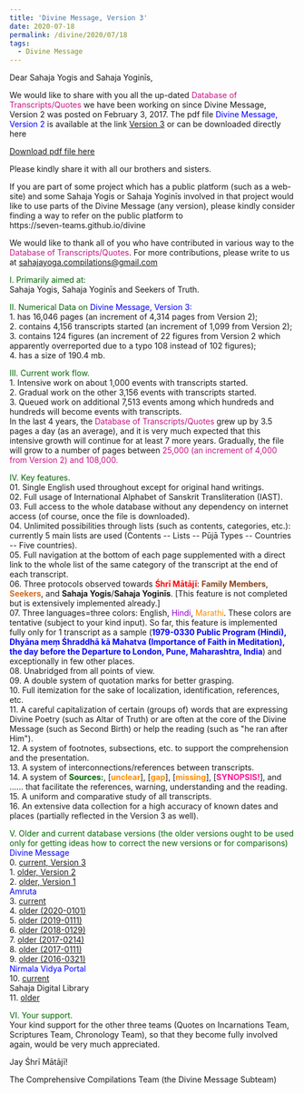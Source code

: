 ```yaml
---
title: 'Divine Message, Version 3'
date: 2020-07-18
permalink: /divine/2020/07/18
tags:
  - Divine Message
---
```


<p>
Dear Sahaja Yogis and Sahaja Yoginīs,  
</p>


We would like to share with you all the up-dated <font color="mediumvioletred">Database of Transcripts/Quotes</font> we have been working on since Divine Message, Version 2 was posted on February 3, 2017. The pdf file <font color="blue">Divine Message, Version 2</font> is available at the link
<a href="">Version 3</a>
or can be downloaded directly here


[Download pdf file here](http://seven-teams.github.io/files/Divine_Message_Version3.pdf)

<p>
Please kindly share it with all our brothers and sisters. 
</p>

<p>
If you are part of some project which has a public platform (such as a web-site) and some Sahaja Yogis or Sahaja Yoginīs involved in that project would like to use parts of the Divine Message (any version), please kindly consider finding a way to refer on the public platform to<br>
https://seven-teams.github.io/divine
</p>

We would like to thank all of you who have contributed in various way to the <font color="mediumvioletred">Database of Transcripts/Quotes</font>. For more contributions, please write to us at sahajayoga.compilations@gmail.com

<p>
<font color="DarkGreen">I. Primarily aimed at:</font><br>
Sahaja Yogis, Sahaja Yoginīs and Seekers of Truth. 
</p>

<p>
<font color="DarkGreen">II. Numerical Data on</font>
<font color="blue"> Divine Message, Version 3:</font> <br>
1. has 16,046 pages (an increment of 4,314 pages from Version 2);<br>
2. contains 4,156 transcripts started (an increment of 1,099 from Version 2);<br>
3. contains 124 figures (an increment of 22 figures from Version 2 which apparently overreported due to a typo 108 instead of 102 figures);<br>
4. has a size of 190.4 mb.<br>
</p>

<p>
<font color="DarkGreen">III. Current work flow.</font><br>
1. Intensive work on about 1,000 events with transcripts started.<br>
2. Gradual work on the other 3,156 events with transcripts started.<br>
3. Queued work on additional 7,513 events among which hundreds and hundreds will become events with transcripts.<br>
In the last 4 years, the <font color="mediumvioletred">Database of Transcripts/Quotes</font> grew up by 3.5 pages a day (as an average), and it is very much expected that this intensive growth will continue for at least 7 more years. Gradually, the file will grow to a number of pages between <font color="mediumvioletred">25,000 (an increment of 4,000 from Version 2) and 108,000.</font>
</p>

<p>
<font color="DarkGreen">IV. Key features.</font><br>
01. Single English used throughout except for original hand writings.<br>
02. Full usage of International Alphabet of Sanskrit Transliteration (IAST).<br>
03. Full access to the whole database without any dependency on internet access (of course, once the file is downloaded).<br>
04. Unlimited possibilities through lists (such as contents, categories, etc.): currently 5 main lists are used (Contents -- Lists -- Pūjā Types -- Countries -- Five countries).<br> 
05. Full navigation at the bottom of each page supplemented with a direct link to the whole list of the same category of the transcript at the end of each transcript.<br>
06. Three protocols observed towards <font color="red"><b>Śhrī Mātājī</b></font>: <font color="SaddleBrown"><b>Family Members</b></font>, <font color="Chocolate"><b>Seekers</b></font>, and <b>Sahaja Yogis</b>/<b>Sahaja Yoginīs</b>. [This feature is not completed but is extensively implemented already.]<br>
07. Three languages=three colors: English, <font color="DarkViolet">Hindi</font>, <font color="DarkOrange">Marathi</font>. These colors are tentative (subject to your kind input). So far, this feature is implemented fully only for 1 transcript as a sample (<font color="blue"><b>1979-0330 Public Program (Hindi), Dhyāna meṃ Śhraddhā kā Mahatva (Importance of Faith in Meditation), the day before the Departure to London, Pune, Maharashtra, India</b></font>) and exceptionally in few other places.<br>
08. Unabridged from all points of view.<br>
09. A double system of quotation marks for better grasping.<br>
10. Full itemization for the sake of localization, identification, references, etc.<br>
11. A careful capitalization of certain (groups of) words that are expressing Divine Poetry (such as Altar of Truth) or are often at the core of the Divine Message (such as Second Birth) or help the reading (such as "he ran after Him").<br>
12. A system of footnotes, subsections, etc. to support the comprehension and the presentation.<br>
13. A system of interconnections/references between transcripts.<br>
14. A system of <font color="DarkGreen"><b>Sources:</b></font>, [<font color="DarkOrange"><b>unclear</b></font>], [<font color="DarkOrange"><b>gap</b></font>], [<font color="DarkOrange"><b>missing</b></font>], [<font color="DeepPink"><b>SYNOPSIS!</b></font>], and ...... that facilitate the references, warning, understanding and the reading.<br>
15. A uniform and comparative study of all transcripts.<br>
16. An extensive data collection for a high accuracy of known dates and places (partially reflected in the Version 3 as well).<br>
</p>

<p>
<font color="DarkGreen">V. Older and current database versions (the older versions ought to be used only for getting ideas how to correct the new versions or for comparisons)</font><br>
<font color="blue"> Divine Message</font> <br>
0. <a href="">current, Version 3</a> <br>
1. <a href="https://drive.google.com/file/d/0B3izjZneKykscmg3cWRQR1E4dWM/view?usp=sharing">older, Version 2</a> <br>
2. <a href="https://drive.google.com/file/d/0B3izjZneKyksd0Vtc2p3WWpwcjA/view?usp=sharing">older, Version 1</a><br>
<font color="blue"> Amruta</font> <br>
3. <a href="https://www.amruta.org/transcripts-and-translations/">current</a><br>
4. <a href="https://drive.google.com/file/d/1D2YJv38DcOU5fqCss8Co_eEmzBFpGAWX/view?usp=sharing">older (2020-0101)</a><br>
5. <a href="https://drive.google.com/file/d/1et_hDoht_X9RvCL3arXYyj_pjIXjRgM5/view?usp=sharing">older (2019-0111)</a><br>
6. <a href="https://drive.google.com/file/d/1tKEGId5BR0GE4ry57YNthXojlUVSgFGd/view?usp=sharing">older (2018-0129)</a><br>
7. <a href="https://drive.google.com/file/d/1bqjkzvHJGkpfmgt5dhEYAvom2o2LOcG2/view?usp=sharing">older (2017-0214)</a><br>
8. <a href="https://drive.google.com/file/d/14g0NeM1bE57AgakgFDgjOOnH4oiQ12CN/view?usp=sharing">older (2017-0111)</a><br>
9. <a href="https://drive.google.com/file/d/1UX7OLZZfoPKtsKUS_WnavbpuSsHyrX1z/view?usp=sharing">older (2016-0321)</a><br>
<font color="blue"> Nirmala Vidya Portal</font> <br>
10. <a href="https://www.nirmalavidya.org/en">current</a><br>
Sahaja Digital Library<br>
11. <a href="https://library.sahajaworld.org/">older</a><br>
</p>

<p>
<font color="DarkGreen">VI. Your support.</font><br>
Your kind support for the other three teams (Quotes on Incarnations Team, Scriptures Team, Chronology Team), so that they become fully involved again, would be very much appreciated. 
</p>
 
Jay Śhrī Mātājī!

The Comprehensive Compilations Team (the Divine Message Subteam)